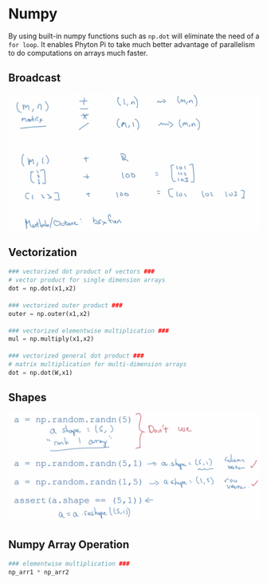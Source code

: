 # Numpy

By using built-in numpy functions such as `np.dot` will eliminate the need of a `for loop`. It enables Phyton Pi to take much better advantage of parallelism to do computations on arrays much faster.

## Broadcast
![alt text](2.png) <br />

## Vectorization
```python
### vectorized dot product of vectors ###
# vector product for single dimension arrays
dot = np.dot(x1,x2)

### vectorized outer product ###
outer = np.outer(x1,x2)

### vectorized elementwise multiplication ###
mul = np.multiply(x1,x2)

### vectorized general dot product ###
# matrix multiplication for multi-dimension arrays
dot = np.dot(W,x1)
```

## Shapes
![alt text](1.png) <br />

## Numpy Array Operation
```python
### elementwise multiplication ###
np_arr1 * np_arr2
```